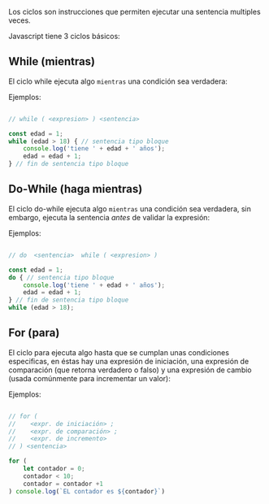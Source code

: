 Los ciclos son instrucciones que permiten ejecutar una sentencia multiples veces.

Javascript tiene 3 ciclos básicos:

## While (mientras)
El ciclo while ejecuta algo `mientras` una condición sea verdadera:

Ejemplos:

```js

// while ( <expresion> ) <sentencia> 

const edad = 1;
while (edad > 18) { // sentencia tipo bloque
	console.log('tiene ' + edad + ' años');
	edad = edad + 1;
} // fin de sentencia tipo bloque
```


## Do-While (haga mientras)
El ciclo do-while ejecuta algo `mientras` una condición sea verdadera, sin embargo, ejecuta la sentencia _antes_ de validar la expresión:

Ejemplos:

```js

// do  <sentencia>  while ( <expresion> )

const edad = 1;
do { // sentencia tipo bloque
	console.log('tiene ' + edad + ' años');
	edad = edad + 1;
} // fin de sentencia tipo bloque
while (edad > 18);
```

## For (para)
El ciclo para ejecuta algo hasta que se cumplan unas condiciones especificas, en éstas hay una expresión de iniciación, una expresión de comparación (que retorna verdadero o falso) y una expresión de cambio (usada comúnmente para incrementar un valor):

Ejemplos:

```js

// for (
//    <expr. de iniciación> ;
//    <expr. de comparación> ;
//    <expr. de incremento>
// ) <sentencia>

for (
	let contador = 0;
	contador < 10;
	contador = contador +1
) console.log(`EL contador es ${contador}`)




